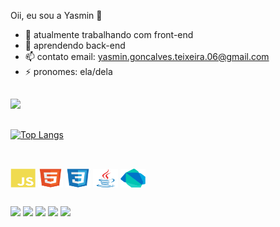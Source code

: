 Oii, eu sou a Yasmin 👋


- 🔭 atualmente trabalhando com front-end
- 🌱 aprendendo back-end
- 📫 contato email: yasmin.goncalves.teixeira.06@gmail.com
- ⚡ pronomes: ela/dela

##

<picture>
<source
    srcset="https://github-readme-stats.vercel.app/api?username=yasmincrf&show_icons=true&theme-synthwave"
    media="(prefers-color-scheme: synthwave)"
  />
<source
    srcset="https://github-readme-stats.vercel.app/api?username=yasmincrf&show_icons=true"
    media="(prefers-color-scheme: light), (prefers-color-scheme: no-preference)"
  />
<img src="https://github-readme-stats.vercel.app/api?username=yasmincrf&show_icons=true" />
</picture>

##

[![Top Langs](https://github-readme-stats.vercel.app/api/top-langs/?username=yasmincrf&layout=pie&theme-dark)](https://github.com/yasmincrf/github-readme-stats)

##

<div style="display: inline_block"><br>
<img align="center" alt="Yasmin-Js" height="30" width="40" src="https://raw.githubusercontent.com/devicons/devicon/master/icons/javascript/javascript-plain.svg">
<img align="center" alt="Yasmin-HTML" height="30" width="40" src="https://raw.githubusercontent.com/devicons/devicon/master/icons/html5/html5-original.svg">
<img align="center" alt="Yasmin-CSS" height="30" width="40" src="https://raw.githubusercontent.com/devicons/devicon/master/icons/css3/css3-original.svg">
<img align="center" alt="Yasmin-Java" height="30" width="40" src="https://raw.githubusercontent.com/devicons/devicon/master/icons/java/java-original.svg">
<img align="center" alt="Yasmin-Dart" height="30" width="40" src="https://raw.githubusercontent.com/devicons/devicon/master/icons/dart/dart-original.svg">

  
</div>
  
##
   
<div> 
  <a href="https://www.youtube.com/@yasmin_crf" target="_blank"><img src="https://img.shields.io/badge/YouTube-FF0000?style=for-the-badge&logo=youtube&logoColor=white" target="_blank"></a>
  <a href="https://www.instagram.com/yasmin.goncalvesy/" target="_blank"><img src="https://img.shields.io/badge/-Instagram-%23E4405F?style=for-the-badge&logo=instagram&logoColor=white" target="_blank"></a>
 	<a href="https://www.twitch.tv/yasminwthq" target="_blank"><img src="https://img.shields.io/badge/Twitch-9146FF?style=for-the-badge&logo=twitch&logoColor=white" target="_blank"></a> 
  <a href = "mailto:yasmin.goncalves.teixeira.06@gmail.com"><img src="https://img.shields.io/badge/-Gmail-%23333?style=for-the-badge&logo=gmail&logoColor=white" target="_blank"></a>
  <a href="https://www.linkedin.com/in/yasmin-gonçalves-teixeira-137267267/" target="_blank"><img src="https://img.shields.io/badge/-LinkedIn-%230077B5?style=for-the-badge&logo=linkedin&logoColor=white" target="_blank"></a> 
  
</div>

